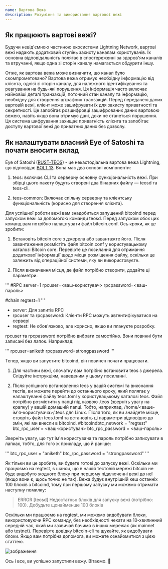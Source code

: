 ```yaml
---
name: Вартова Вежа
description: Розуміння та використання вартової вежі
---
```


## Як працюють вартові вежі?

Будучи невід'ємною частиною екосистеми Lightning Network, вартові вежі надають додатковий ступінь захисту каналам користувачів. Їх основна відповідальність полягає в спостереженні за здоров'ям каналів та втручанні, якщо одна зі сторін каналу намагається обдурити іншу.

Отже, як вартова вежа може визначити, що канал було скомпрометовано? Вартова вежа отримує необхідну інформацію від клієнта, однієї зі сторін каналу, для належного ідентифікування та реагування на будь-які порушення. Ця інформація часто включає найновіші деталі транзакцій, поточний стан каналу та інформацію, необхідну для створення штрафних транзакцій. Перед передачею даних вартовій вежі, клієнт може зашифрувати їх для захисту приватності та секретності. Це запобігає розшифровці зашифрованих даних вартовою вежею, навіть якщо вона отримує дані, доки не станеться порушення. Ця система шифрування захищає приватність клієнта та запобігає доступу вартової вежі до приватних даних без дозволу.

## Як налаштувати власний Eye of Satoshi та почати вносити вклад

Eye of Satoshi ([RUST-TEOS](https://github.com/talaia-labs/rust-teos?ref=blog.summerofbitcoin.org)) - це некастодіальна вартова вежа Lightning, що відповідає [BOLT 13](https://github.com/sr-gi/bolt13/blob/master/13-watchtowers.md?ref=blog.summerofbitcoin.org). Вона має два основні компоненти:

1. teos: включає CLI та серверну основну функціональність вежі. При збірці цього пакету будуть створені два бінарних файлу — teosd та teos-cli.

2. teos-common: Включає спільну серверну та клієнтську функціональність (корисно для створення клієнта).

Для успішної роботи вежі вам знадобиться запущений bitcoind перед запуском вежі за допомогою команди teosd. Перед запуском обох цих команд вам потрібно налаштувати файл bitcoin.conf. Ось кроки, як це зробити:

1. Встановіть bitcoin core з джерела або завантажте його. Після завантаження розмістіть файл bitcoin.conf у користувацькому каталозі Bitcoin core. Перевірте це посилання для отримання додаткової інформації щодо місця розміщення файлу, оскільки це залежить від операційної системи, яку ви використовуєте.

2. Після визначення місця, де файл потрібно створити, додайте ці параметри:

'''
#RPC
server=1
rpcuser=<ваш-користувач>
rpcpassword=<ваш-пароль>

#chain
regtest=1
'''

- server: Для запитів RPC
- rpcuser та rpcpassword: Клієнти RPC можуть автентифікуватися на сервері
- regtest: Не обов'язково, але корисно, якщо ви плануєте розробку.

rpcuser та rpcpassword потрібно вибрати самостійно. Вони повинні бути записані без лапок. Наприклад:

'''
rpcuser=aniketh
rpcpassword=strongpassword
'''

Тепер, якщо ви запустите bitcoind, він повинен почати працювати.

1. Для частини вежі, спочатку вам потрібно встановити teos з джерела. Слідуйте інструкціям, наведеним у цьому посиланні.

2. Після успішного встановлення teos у вашій системі та виконання тестів, ви можете перейти до останнього кроку, який полягає у налаштуванні файлу teos.toml у користувацькому каталозі teos. Файл потрібно розмістити у папці під назвою .teos (зверніть увагу на крапку) у вашій домашній папці. Тобто, наприклад, /home/<ваше-ім'я-користувача>/.teos для Linux. Після того, як ви знайдете місце, створіть файл teos.toml та встановіть ці параметри відповідно до змін, які ми внесли в bitcoind.
#bitcoindbtc_network = "regtest"
btc_rpc_user = <ваш-користувач>
btc_rpc_password = <ваш-пароль>

Зверніть увагу, що тут ім'я користувача та пароль потрібно записувати в лапках, тобто, для того ж прикладу, що й раніше:

'''
btc_rpc_user = "aniketh"
btc_rpc_password = "strongpassword"
'''

Як тільки ви це зробите, ви будете готові до запуску вежі. Оскільки ми працюємо на regtest, є шанси, що в нашій тестовій мережі bitcoin не буде видобуто жодного блоку при першому підключенні вежі до неї (якщо вони є, щось точно не так). Вежа будує внутрішній кеш останніх 100 блоків з bitcoind, тому при першому запуску ми можемо отримати наступну помилку:

> ERROR [teosd] Недостатньо блоків для запуску вежі (потрібно: 100). Добудьте щонайменше 100 блоків

Оскільки ми працюємо на regtest, ми можемо видобувати блоки, використовуючи RPC команду, без необхідності чекати на 10-хвилинний середній час, який ми зазвичай бачимо в інших мережах (як mainnet або testnet). Перевірте довідку bitcoin-cli та шукайте, як видобувати блоки. Якщо вам потрібна допомога, ви можете ознайомитися з цією статтею.

![зображення](assets/2.webp)

Ось і все, ви успішно запустили вежу. Вітаємо. 🎉